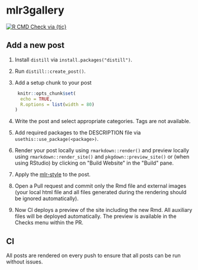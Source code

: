 # mlr3gallery

<!-- badges: start -->
[![R CMD Check via {tic}](https://github.com/mlr-org/mlr3gallery/workflows/tic/badge.svg?branch=master)](https://github.com/mlr-org/mlr3gallery/actions)
<!-- badges: end -->

## Add a new post

1. Install `distill` via `install.packages("distill")`.
1. Run `distill::create_post()`.
1. Add a setup chunk to your post

   ````r
    knitr::opts_chunk$set(
     echo = TRUE,
     R.options = list(width = 80)
   )
   ````
1. Write the post and select appropriate categories. Tags are not available.
1. Add required packages to the DESCRIPTION file via `usethis::use_package(<package>)`.
1. Render your post locally using `rmarkdown::render()` and preview locally using `rmarkdown::render_site()` and `pkgdown::preview_site()` or (when using RStudio) by clicking on "Build Website" in the "Build" pane.
1. Apply the [mlr-style](https://github.com/mlr-org/mlr3/wiki/Style-Guide#styler-mlr-style) to the post.
1. Open a Pull request and commit only the Rmd file and external images (your local html file and all files generated during the rendering should be ignored automatically).
1. Now CI deploys a preview of the site including the new Rmd.
   All auxiliary files will be deployed automatically.
   The preview is available in the Checks menu within the PR.

## CI

All posts are rendered on every push to ensure that all posts can be run without issues.
